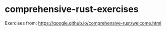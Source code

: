 # comprehensive-rust-exercises

Exercises from: https://google.github.io/comprehensive-rust/welcome.html
